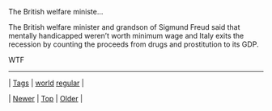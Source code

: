 <!--
title: The British welfare minister and grandson of Sigmund Freud said that mentally handicapped weren&rsquo;t worth minimum wage and Italy exits the recession by counting the proceeds from drugs and prostitution to its GDP. WTF
date: 2020-06-28T15:27:00.030Z
tags: world, regular
-->


The British welfare ministe...

<p>The British welfare minister and grandson of Sigmund Freud said that mentally handicapped weren&rsquo;t worth minimum wage and Italy exits the recession by counting the proceeds from drugs and prostitution to its GDP.</p>

<p>WTF</p>

<!--BOTTOM-POST-NAVIGATION-->
---

| [Tags](tags.md) | [world](tag-world.md) [regular](tag-regular.md) |

| [Newer](100070758184.md) | [Top](index.md) | [Older](100160342569.md) |